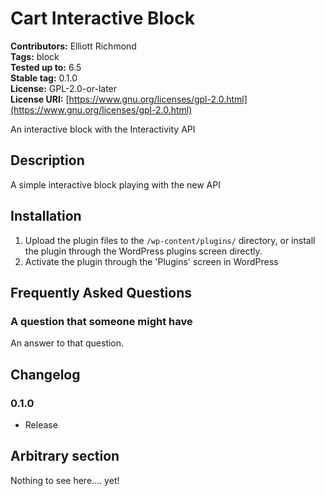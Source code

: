 # Cart Interactive Block
**Contributors:** Elliott Richmond  
**Tags:** block  
**Tested up to:** 6.5  
**Stable tag:** 0.1.0  
**License:** GPL-2.0-or-later  
**License URI:** [https://www.gnu.org/licenses/gpl-2.0.html](https://www.gnu.org/licenses/gpl-2.0.html)  

An interactive block with the Interactivity API  

## Description  

A simple interactive block playing with the new API

## Installation  

1. Upload the plugin files to the `/wp-content/plugins/` directory, or install the plugin through the WordPress plugins screen directly.
2. Activate the plugin through the 'Plugins' screen in WordPress  

## Frequently Asked Questions  

### A question that someone might have  

An answer to that question.  

## Changelog  

### 0.1.0  
* Release  

## Arbitrary section  

Nothing to see here.... yet!
